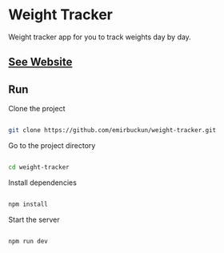 # Weight Tracker

Weight tracker app for you to track weights day by day.

## [See Website](https://emirbuckun.github.io/weight-tracker/)

## Run

Clone the project

```bash

git clone https://github.com/emirbuckun/weight-tracker.git

```

Go to the project directory

```bash

cd weight-tracker

```

Install dependencies

```bash

npm install

```

Start the server

```bash

npm run dev

```
